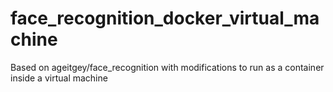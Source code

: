 # face_recognition_docker_virtual_machine
Based on ageitgey/face_recognition with modifications to run as a container inside a virtual machine
